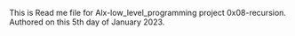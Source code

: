 This is  Read me file for Alx-low_level_programming project 0x08-recursion. Authored on this 5th day of January 2023.
